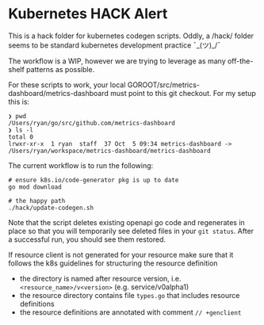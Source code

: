 # Kubernetes HACK Alert

This is a hack folder for kubernetes codegen scripts. Oddly, a /hack/ folder seems to be standard kubernetes development practice ¯\_(ツ)\_/¯

The workflow is a WIP, however we are trying to leverage as many off-the-shelf patterns as possible.

For these scripts to work, your local GOROOT/src/metrics-dashboard/metrics-dashboard must point to this git checkout. For my setup this is:

```
❯ pwd
/Users/ryan/go/src/github.com/metrics-dashboard
❯ ls -l
total 0
lrwxr-xr-x  1 ryan  staff  37 Oct  5 09:34 metrics-dashboard -> /Users/ryan/workspace/metrics-dashboard/metrics-dashboard
```

The current workflow is to run the following:

```shell
# ensure k8s.io/code-generator pkg is up to date
go mod download

# the happy path
./hack/update-codegen.sh
```

Note that the script deletes existing openapi go code and regenerates in place so that you will temporarily see
deleted files in your `git status`. After a successful run, you should see them restored.

If resource client is not generated for your resource make sure that it follows the k8s guidelines for structuring the resource definition

- the directory is named after resource version, i.e. `<resource_name>/v<version>` (e.g. service/v0alpha1)
- the resource directory contains file `types.go` that includes resource definitions
- the resource definitions are annotated with comment `// +genclient`
